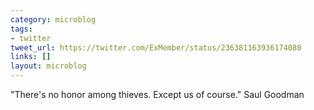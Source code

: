 ```yaml
---
category: microblog
tags:
- twitter
tweet_url: https://twitter.com/ExMember/status/236381163936174080
links: []
layout: microblog
---
```

"There's no honor among thieves. Except us of course." Saul Goodman
